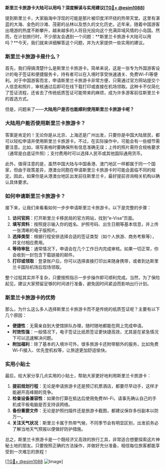 **斯里兰卡旅游卡大陆可以用吗？深度解读与实用建议[[TG💪+ @esim1088](https://t.me/s/esim1088)]**

提到斯里兰卡，大家脑海中浮现的可能是那片被印度洋环绕的热带天堂。这里有湛蓝的大海、金色的沙滩、茂密的丛林以及悠久的文化历史。近年来，随着中国游客出境游的热度不断攀升，越来越多的人将目光投向这个充满异域风情的小岛国。然而，在计划旅行时，不少朋友会遇到一个问题：**斯里兰卡旅游卡大陆可以用吗？**今天，我们就来详细解答这个问题，并为大家提供一些实用的建议。

### 斯里兰卡旅游卡是什么？

首先，我们得搞清楚什么是斯里兰卡旅游卡。简单来说，这是一张专为外国游客设计的电子签证和便捷服务卡，持有者可以在入境时享受快速通关、免费Wi-Fi等便利。对于中国游客而言，申请斯里兰卡旅游卡非常方便，只需通过官方网站提交个人信息和照片，审核通过后即可在线下载打印或直接在机场领取。这种卡不仅简化了签证流程，还省去了传统纸质签证可能带来的麻烦，成为许多游客前往斯里兰卡的首选方式。

但是，问题来了——**大陆用户是否也能顺利使用斯里兰卡旅游卡呢？**

### 大陆用户能否使用斯里兰卡旅游卡？

答案是肯定的！无论你是从北京、上海还是广州出发，只要你是中国大陆居民，都可以轻松申请并使用斯里兰卡旅游卡。不过，在实际操作中，可能会有一些细节需要注意。比如，填写表格时要确保所有信息准确无误；上传的照片需符合规格要求（通常是白底证件照）；支付费用时可以选择人民币或其他国际通用货币。

此外，值得注意的是，虽然中国大陆与中国香港、澳门地区一样都属于同一个国家，但由于政策差异，港澳台同胞在申请斯里兰卡旅游卡时可能会面临不同的规定。因此，如果你是从港澳台地区出发前往斯里兰卡，最好提前咨询相关机构以确认具体要求。

### 如何申请斯里兰卡旅游卡？

接下来，让我们来看看如何一步步申请斯里兰卡旅游卡。以下是完整的步骤：

1. **访问官网**：打开斯里兰卡移民局的官方网站，找到“e-Visa”页面。
2. **填写资料**：按照提示输入你的姓名、护照号码、出生日期等基本信息，并上传一张清晰的电子版照片。
3. **选择类型**：根据行程安排选择合适的签证类型（如个人旅游、商务考察等），并支付相应费用。
4. **等待审批**：通常情况下，申请会在几个工作日内完成审核。如果一切正常，你会收到一封包含下载链接的邮件。
5. **打印或领取**：登录账户后，你可以选择直接打印出来随身携带，或者到达斯里兰卡国际机场后现场领取。

整个过程其实并不复杂，只要按照指示一步步操作即可顺利完成。当然，为了保险起见，建议大家预留足够的时间进行准备，避免因时间紧迫而影响出行计划。

### 斯里兰卡旅游卡的优势

那么，为什么这么多人选择斯里兰卡旅游卡而不是传统的纸质签证呢？主要有以下几个原因：

- **便捷性**：无需亲自到大使馆排队办理，随时随地都能在网上完成申请。
- **时效性强**：一般情况下，电子签证比纸质签证更快捷高效，尤其是在紧急情况下可以迅速解决问题。
- **附加福利**：除了基本的入境许可外，很多旅游卡还附带额外的服务，比如免费Wi-Fi接入、优先登机权等，让旅途更加舒适愉快。

### 实用小贴士

最后，给大家分享几点实用的小贴士，帮助大家更好地利用斯里兰卡旅游卡：

1. **提前规划行程**：无论是申请旅游卡还是预订机票酒店，都要尽早动手，这样才能避开高峰期的竞争。
2. **检查设备兼容性**：如果你打算在抵达后使用免费Wi-Fi，请事先确认自己的手机或平板电脑是否支持该网络。
3. **备份重要文件**：无论是护照扫描件还是旅游卡截图，都建议保存多份副本以防万一。
4. **关注天气状况**：斯里兰卡属于热带气候，不同季节会有明显区别，出发前务必了解当地天气预报以便做好防护措施。

总之，斯里兰卡旅游卡是一个既经济又高效的旅行工具，非常适合想要探索这片神秘土地的朋友。只要按照正确的方法操作，并做好充分准备，相信每位旅客都能享受到一次难忘的旅程！

[[TG💪+ @esim1088](https://t.me/s/esim1088) ![Image](https://i.postimg.cc/4NQfJmqS/Snipaste-2025-05-13-00-14-12.png)]